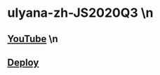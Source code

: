 # ulyana-zh-JS2020Q3  \n
## [YouTube](https://www.youtube.com/watch?v=551sJBbMyjc&feature=youtu.be&ab_channel=%D0%A3%D0%BB%D1%8C%D1%8F%D0%BD%D0%B0)  \n
## [Deploy](https://ulyana-zh-presentation.netlify.app)
